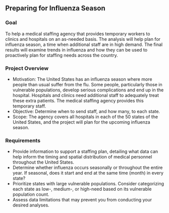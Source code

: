 ## Preparing for Influenza Season

### Goal
To help a medical staffing agency that provides temporary workers to clinics
and hospitals on an as-needed basis. The analysis will help plan for influenza
season, a time when additional staff are in high demand. The final results will
examine trends in influenza and how they can be used to proactively plan for
staffing needs across the country.

### Project Overview
+ Motivation: The United States has an influenza season where more people than usual suffer from the flu. Some people, particularly those in vulnerable populations, develop serious
complications and end up in the hospital. Hospitals and clinics need additional staff to
adequately treat these extra patients. The medical staffing agency provides this temporary
staff.
+ Objective: Determine when to send staff, and how many, to each state.
+ Scope: The agency covers all hospitals in each of the 50 states of the United States, and 
the project will plan for the upcoming influenza season.

### Requirements
+ Provide information to support a staffing plan, detailing what data can help inform the timing
and spatial distribution of medical personnel throughout the United States.
+ Determine whether influenza occurs seasonally or throughout the entire year. If seasonal,
does it start and end at the same time (month) in every state?
+ Prioritize states with large vulnerable populations. Consider categorizing each state as low-,
medium-, or high-need based on its vulnerable population count.
+ Assess data limitations that may prevent you from conducting your desired analyses.

